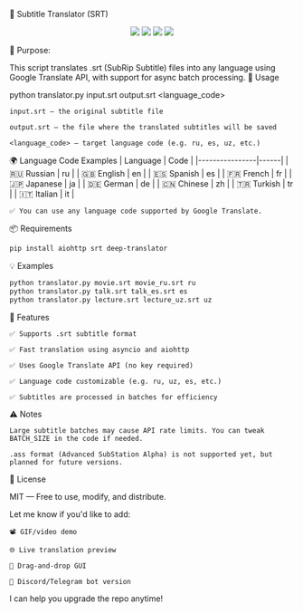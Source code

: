 📝 Subtitle Translator (SRT)
<p align="center"> <img src="https://img.shields.io/badge/python-async%2Fawait-blue?logo=python"> <img src="https://img.shields.io/badge/aiohttp-fast%20HTTP%20client-brightgreen"> <img src="https://img.shields.io/badge/srt-parser-orange"> <img src="https://img.shields.io/badge/translation-Google%20API-red?logo=googletranslate"> </p>
🎯 Purpose:

This script translates .srt (SubRip Subtitle) files into any language using Google Translate API, with support for async batch processing.
🚀 Usage

python translator.py input.srt output.srt <language_code>

    input.srt — the original subtitle file

    output.srt — the file where the translated subtitles will be saved

    <language_code> — target language code (e.g. ru, es, uz, etc.)

🌍 Language Code Examples
| Language       | Code |
|----------------|------|
| 🇷🇺 Russian     | ru   |
| 🇬🇧 English     | en   |
| 🇪🇸 Spanish     | es   |
| 🇫🇷 French      | fr   |
| 🇯🇵 Japanese    | ja   |
| 🇩🇪 German      | de   |
| 🇨🇳 Chinese     | zh   |
| 🇹🇷 Turkish     | tr   |
| 🇮🇹 Italian     | it   |


    ✅ You can use any language code supported by Google Translate.

📦 Requirements

```bash
pip install aiohttp srt deep-translator
```

💡 Examples

```bash
python translator.py movie.srt movie_ru.srt ru
python translator.py talk.srt talk_es.srt es
python translator.py lecture.srt lecture_uz.srt uz
```
🔧 Features

    ✅ Supports .srt subtitle format

    ✅ Fast translation using asyncio and aiohttp

    ✅ Uses Google Translate API (no key required)

    ✅ Language code customizable (e.g. ru, uz, es, etc.)

    ✅ Subtitles are processed in batches for efficiency

⚠️ Notes

    Large subtitle batches may cause API rate limits. You can tweak BATCH_SIZE in the code if needed.

    .ass format (Advanced SubStation Alpha) is not supported yet, but planned for future versions.

📄 License

MIT — Free to use, modify, and distribute.

Let me know if you'd like to add:

    📽️ GIF/video demo

    🌐 Live translation preview

    📂 Drag-and-drop GUI

    💬 Discord/Telegram bot version

I can help you upgrade the repo anytime!



